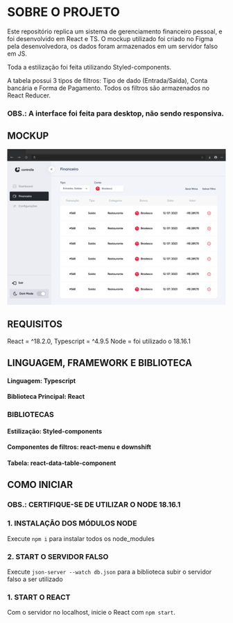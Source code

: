# SOBRE O PROJETO
Este repositório replica um sistema de gerenciamento financeiro pessoal, e foi desenvolvido em React e TS.
O mockup utilizado foi criado no Figma pela desenvolvedora, os dados foram armazenados em um servidor falso em JS.

Toda a estilização foi feita utilizando Styled-components.

A tabela possui 3 tipos de filtros: Tipo de dado (Entrada/Saída), Conta bancária e Forma de Pagamento.
Todos os filtros são armazenados no React Reducer.

### OBS.: A interface foi feita para desktop, não sendo responsiva.

## MOCKUP
![Alt text](image.png)

## REQUISITOS
React = ^18.2.0, 
Typescript = ^4.9.5
Node = foi utilizado o 18.16.1

## LINGUAGEM, FRAMEWORK E BIBLIOTECA
#### Linguagem: Typescript
#### Biblioteca Principal: React

### BIBLIOTECAS
#### Estilização: Styled-components
#### Componentes de filtros: react-menu e downshift
#### Tabela: react-data-table-component


## COMO INICIAR
### OBS.: CERTIFIQUE-SE DE UTILIZAR O NODE 18.16.1
### 1. INSTALAÇÃO DOS MÓDULOS NODE
Execute `npm i` para instalar todos os node_modules
### 2. START O SERVIDOR FALSO
Execute `json-server --watch db.json` para a biblioteca subir o servidor falso a ser utilizado
### 1. START O REACT
Com o servidor no localhost, inicie o React com `npm start`.
